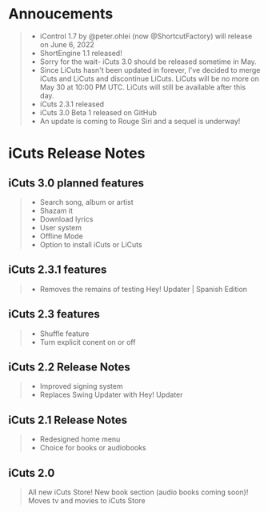 # Annoucements

> - iControl 1.7 by @peter.ohlei (now @ShortcutFactory) will release on June 6, 2022
> - ShortEngine 1.1 released!
> - Sorry for the wait- iCuts 3.0 should be released sometime in May.
> - Since LiCuts hasn't been updated in forever, I've decided to merge iCuts and LiCuts and discontinue LiCuts. LiCuts will be no more on May 30 at 10:00 PM UTC. LiCuts will still be available after this day.
> - iCuts 2.3.1 released
> - iCuts 3.0 Beta 1 released on GitHub
> - An update is coming to Rouge Siri and a sequel is underway!

# iCuts Release Notes

## iCuts 3.0 planned features

> - Search song, album or artist
> - Shazam it
> - Download lyrics
> - User system
> - Offline Mode
> - Option to install iCuts or LiCuts

## iCuts 2.3.1 features
> - Removes the remains of testing Hey! Updater | Spanish Edition

## iCuts 2.3 features

> - Shuffle feature
> - Turn explicit conent on or off

## iCuts 2.2 Release Notes
> - Improved signing system
> - Replaces Swing Updater with Hey! Updater

## iCuts 2.1 Release Notes
> - Redesigned home menu
> - Choice for books or audiobooks

## iCuts 2.0
>All new iCuts Store! New book section (audio books coming soon)! Moves tv and movies to iCuts Store
